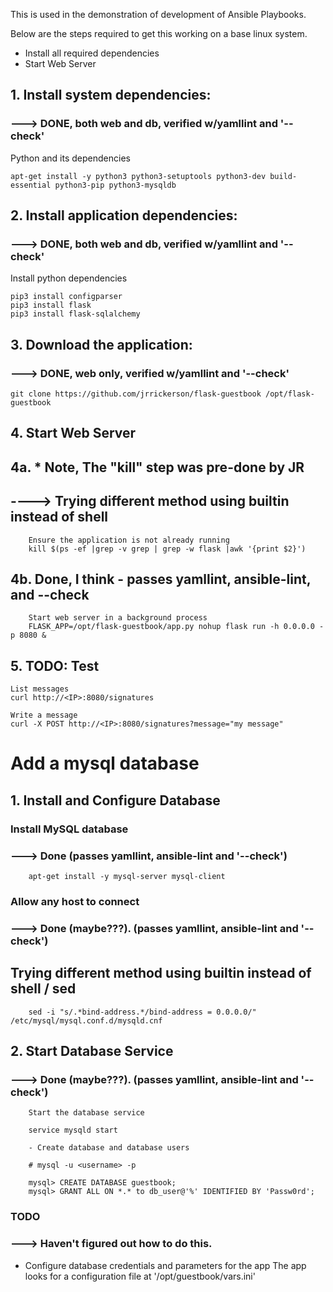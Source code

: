 This is used in the demonstration of development of Ansible Playbooks.

  Below are the steps required to get this working on a base linux system.

  - Install all required dependencies
  - Start Web Server

## 1. Install system dependencies:
###     ---> DONE, both web and db, verified w/yamllint and '--check'

  Python and its dependencies

    apt-get install -y python3 python3-setuptools python3-dev build-essential python3-pip python3-mysqldb


## 2. Install application dependencies:
###     ---> DONE, both web and db, verified w/yamllint and '--check'

Install python dependencies

    pip3 install configparser
    pip3 install flask
    pip3 install flask-sqlalchemy

## 3. Download the application:
###     ---> DONE, web only, verified w/yamllint and '--check'

    git clone https://github.com/jrrickerson/flask-guestbook /opt/flask-guestbook

## 4. Start Web Server
##      4a.  * Note, The "kill" step was pre-done by JR
##      ----> Trying different method using builtin instead of shell
        Ensure the application is not already running
        kill $(ps -ef |grep -v grep | grep -w flask |awk '{print $2}')
    
##      4b.  Done, I think - passes yamllint, ansible-lint, and --check
        Start web server in a background process
        FLASK_APP=/opt/flask-guestbook/app.py nohup flask run -h 0.0.0.0 -p 8080 &

## 5. TODO: Test
    List messages
    curl http://<IP>:8080/signatures

    Write a message
    curl -X POST http://<IP>:8080/signatures?message="my message"

# Add a mysql database

## 1. Install and Configure Database

### Install MySQL database
###     ---> Done (passes yamllint, ansible-lint and '--check')
        apt-get install -y mysql-server mysql-client

### Allow any host to connect 
###     ---> Done (maybe???).  (passes yamllint, ansible-lint and '--check')
    
## Trying different method using builtin instead of shell / sed
        sed -i "s/.*bind-address.*/bind-address = 0.0.0.0/" /etc/mysql/mysql.conf.d/mysqld.cnf


## 2. Start Database Service
###     ---> Done (maybe???).  (passes yamllint, ansible-lint and '--check')
        Start the database service

        service mysqld start

        - Create database and database users

        # mysql -u <username> -p

        mysql> CREATE DATABASE guestbook;
        mysql> GRANT ALL ON *.* to db_user@'%' IDENTIFIED BY 'Passw0rd';

### TODO
###     ---> Haven't figured out how to do this.
  - Configure database credentials and parameters for the app
        The app looks for a configuration file at '/opt/guestbook/vars.ini'
